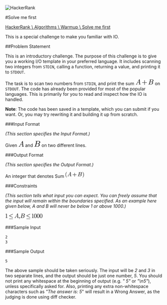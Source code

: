 ![HackerRank]

#Solve me first

[HackerRank \ Algorithms \ Warmup \ Solve me first](https://www.hackerrank.com/challenges/solve-me-first)

This is a special challenge to make you familiar with IO.

##Problem Statement

This is an introductory challenge. The purpose of this challenge is to give you a working I/O template in your preferred language. It includes scanning two integers from `STDIN`, calling a function, returning a value, and printing it to `STDOUT`.

The task is to scan two numbers from `STDIN`, and print the sum ![$A+B$] on `STDOUT`. The code has already been provided for most of the popular languages. This is primarily for you to read and inspect how the IO is handled.

**Note**: The code has been saved in a template, which you can submit if you want. Or, you may try rewriting it and building it up from scratch.

###Input Format

_(This section specifies the Input Format.)_

Given ![$A$] and ![$B$] on two different lines.

###Output Format

_(This section specifies the Output Format.)_

An integer that denotes Sum ![$(A + B)$]

###Constraints

_(This section tells what input you can expect. You can freely assume that the input will remain within the boundaries specified. As an example here given below, A and B will never be below 1 or above 1000.)_

![$1 le A, B le 1000$]

###Sample Input

    2
    3

###Sample Output

    5

The above sample should be taken seriously. The input will be _2_ and _3_ in two separate lines, and the output should be just one number, _5_. You should not print any whitespace at the beginning of output (e.g. _"  5"_ or _"\n5"_), unless specifically asked for. Also, printing any extra non-whitespace characters such as _"The answer is: 5_" will result in a Wrong Answer, as the judging is done using diff checker.

[HackerRank]:https://www.hackerrank.com/assets/brand/typemark_60x200.png
[$A$]:../../../assets/53d147e7f3fe6e47ee05b88b166bd3f6.png
[$(A + B)$]:../../../assets/da8ce10f2d7dd5454fd614424dc2109d.png
[$A+B$]:../../../assets/a181ec999734dbca1a01f9781df15a09.png
[$B$]:../../../assets/61e84f854bc6258d4108d08d4c4a0852.png
[$1 le A, B le 1000$]:../../../assets/a31916adf8185fc804ac86aa1c8b79a7.png